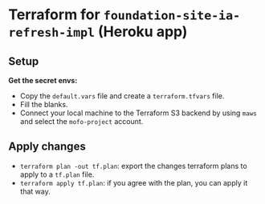 # Terraform for `foundation-site-ia-refresh-impl` (Heroku app)

## Setup

**Get the secret envs:**
- Copy the `default.vars` file and create a `terraform.tfvars` file.
- Fill the blanks.
- Connect your local machine to the Terraform S3 backend by using `maws` and select the `mofo-project` account.

## Apply changes

- `terraform plan -out tf.plan`: export the changes terraform plans to apply to a `tf.plan` file.
- `terraform apply tf.plan`: if you agree with the plan, you can apply it that way.
